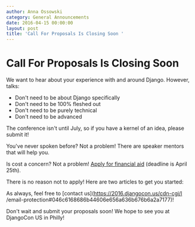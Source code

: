 ```yaml
---
author: Anna Ossowski
category: General Announcements
date: 2016-04-15 00:00:00
layout: post
title: 'Call For Proposals Is Closing Soon '
---
```


# Call For Proposals Is Closing Soon

We want to hear about your experience with and around Django. However, talks:

  * Don't need to be about Django specifically
  * Don't need to be 100% fleshed out
  * Don't need to be purely technical
  * Don't need to be advanced

The conference isn't until July, so if you have a kernel of an idea, please
submit it!

You've never spoken before? Not a problem! There are speaker mentors that will
help you.

Is cost a concern? Not a problem! [Apply for financial
aid](https://2016.djangocon.us/financialaid/) (deadline is April 25th).

There is no reason not to apply! Here are two articles to get you started:

As always, feel free to [contact us](https://2016.djangocon.us/cdn-cgi/l
/email-protection#046c6168686b44606e656a636b676b6a2a7177)!

Don't wait and submit your proposals soon! We hope to see you at DjangoCon US
in Philly!